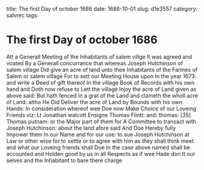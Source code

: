 title: The first Day of october 1686
date: 1686-10-01
slug: d1e3557
category: salvrec
tags: 


<div markdown class="doc" id="d1e3557">


# The first Day of october 1686

Att a Generall Meeting of the Inhabitants of salem villge It was agreed and voated By a Generall concurrance that whereas Joseph Hutchinson of salem village Did give an acre of land unto thee Inhabitants of the Farmes of Salem or salem village For to sett our Meeting House upon In the year 1673: and write a Deed of gift thereof In the village Book of Records with his own hand and Doth now refuse to Lett the village Injoy the acre of Land given as above said: But hath fenced In a grat of the Land and clameth the wholl acre of Land: altho He Did Deliver the acre of Land by Bounds with his own Hands: In consideration whereof wee Doe now Make Choice of our Loveing Friends viz: Lt Jonathan walcott Ensigne Thomas Flintt: and: thomas: [35] Thomas putnam: or the Major part of them for A Committee to transact with Joseph Hutchinson: about the land afore said And Doe Hereby fully Impower them In our Name and for our use: to sue Joseph Hutchinson at Law or other wise for to settle or to agree with him as they shall think meet and what our Loveing friends shall Doe In the case above named shall be accounted and Holden good by us in all Respects as if wee Hade don It our selves and the Inhabitant to bare there charge
</div>
